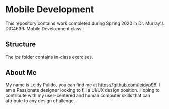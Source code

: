 # Mobile Development
This repository contains work completed during Spring 2020 in Dr. Murray's DIG4639: Mobile Development class.

## Structure
The *ice* folder contains in-class exercises. 

## About Me
My name is Leidy Pulido, you can find me at https://github.com/leidyp96. 
I am a Passionate designer looking to fill a UI/UX design position. Hoping to contribute with my user-centered and human computer skills that can attribute to any design challenge.
